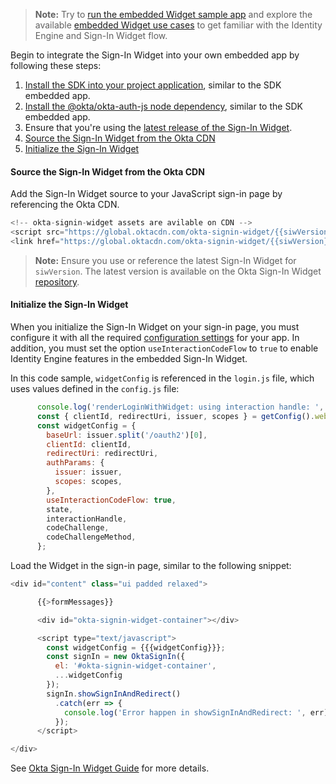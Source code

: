 > **Note:** Try to [run the embedded Widget sample app](/docs/guides/oie-embedded-common-run-samples/nodejs/main/#run-the-embedded-widget-sample-app) and explore the available [embedded Widget use cases](/docs/guides/oie-embedded-widget-use-case-basic-sign-in/nodejs/main/) to get familiar with the Identity Engine and Sign-In Widget flow.

Begin to integrate the Sign-In Widget into your own embedded app by following these steps:

1. [Install the SDK into your project application](#_1-install-the-sdk-into-your-project-application), similar to the SDK embedded app.
1. [Install the @okta/okta-auth-js node dependency](#_2-install-the-okta-okta-auth-js-node-dependency), similar to the SDK embedded app.
1. Ensure that you're using the [latest release of the Sign-In Widget](https://github.com/okta/okta-signin-widget/releases/).
1. [Source the Sign-In Widget from the Okta CDN](#source-the-sign-in-widget-from-the-okta-cdn)
1. [Initialize the Sign-In Widget](#initialize-the-sign-in-widget)

#### Source the Sign-In Widget from the Okta CDN

Add the Sign-In Widget source to your JavaScript sign-in page by referencing the Okta CDN.

```JavaScript
<!-- okta-signin-widget assets are avilable on CDN -->
<script src="https://global.oktacdn.com/okta-signin-widget/{{siwVersion}}/js/okta-sign-in.min.js" type="text/javascript"></script>
<link href="https://global.oktacdn.com/okta-signin-widget/{{siwVersion}}/css/okta-sign-in.min.css" type="text/css" rel="stylesheet"/>
```

>**Note:** Ensure you use or reference the latest Sign-In Widget for `siwVersion`. The latest version is available on the Okta Sign-In Widget [repository](https://github.com/okta/okta-signin-widget/releases/).

#### Initialize the Sign-In Widget

When you initialize the Sign-In Widget on your sign-in page, you must configure it with all the required [configuration settings](#configuration-settings) for your app. In addition, you must set the option `useInteractionCodeFlow` to `true` to enable Identity Engine features in the embedded Sign-In Widget.

In this code sample, `widgetConfig` is referenced in the `login.js` file, which uses values defined in the `config.js` file:

```JavaScript
      console.log('renderLoginWithWidget: using interaction handle: ', interactionHandle);
      const { clientId, redirectUri, issuer, scopes } = getConfig().webServer.oidc;
      const widgetConfig = {
        baseUrl: issuer.split('/oauth2')[0],
        clientId: clientId,
        redirectUri: redirectUri,
        authParams: {
          issuer: issuer,
          scopes: scopes,
        },
        useInteractionCodeFlow: true,
        state,
        interactionHandle,
        codeChallenge,
        codeChallengeMethod,
      };
```

Load the Widget in the sign-in page, similar to the following snippet:

```JavaScript
<div id="content" class="ui padded relaxed">

      {{>formMessages}}

      <div id="okta-signin-widget-container"></div>

      <script type="text/javascript">
        const widgetConfig = {{{widgetConfig}}};
        const signIn = new OktaSignIn({
          el: '#okta-signin-widget-container',
          ...widgetConfig
        });
        signIn.showSignInAndRedirect()
          .catch(err => {
            console.log('Error happen in showSignInAndRedirect: ', err);
          });
      </script>

</div>
```

See [Okta Sign-In Widget Guide](/code/javascript/okta_sign-in_widget/) for more details.
